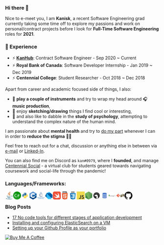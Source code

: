 ### Hi there 👋

Nice to e-meet you, I am **Kanisk**, a recent Software Engineering grad currently taking some time off to explore my passions and work on personal/contract projects before I look for **Full-Time Software Engineering** roles for **2021**.

### 🔭 Experience

- ⚡ [**KanHub**](https://github.com/kanhub): Contract Software Engineer - Sep 2020 ~ Current
- ⚡ **Royal Bank of Canada**: Software Developer Internship - Jan 2019 ~ Dec 2019
- ⚡ **Centennial College**: Student Researcher - Oct 2018 ~ Dec 2018

Apart from career and academic focused side of things, I also:

- 🎸 **play a couple of instruments** and try to wrap my head around 🎧 **music production**,
- 🎨 enjoy **sketching/drawing** things I find cool or interesting,
- 🧠 and also like to dabble in the **study of psychology**, attempting to understand the complex nature of the human mind.

I am passionate about **mental health** and try to [do my part](https://www.instagram.com/mindswastha/) whenever I can in order to **reduce the stigma** 🙌🏻

Feel free to reach out for a chat, discussion or anything else in between via [e-mail](mailto:dev.kan@gmail.com) or [Linked-In](https://www.linkedin.com/in/kaniskc/).

You can also find me on Discord as `kan#0979`, where I **founded**, and manage [Centennial Social](https://discord.gg/eBnK5pB) - a virtual club for students geared towards navigating coursework and social-life through the pandemic!

### Languages/Frameworks:

<a href="#"><img align="left" alt="Java" width="26px" src="https://raw.githubusercontent.com/github/explore/80688e429a7d4ef2fca1e82350fe8e3517d3494d/topics/java/java.png" /></a>
<a href="#"><img align="left" alt="C#" width="26px" src="https://raw.githubusercontent.com/github/explore/80688e429a7d4ef2fca1e82350fe8e3517d3494d/topics/csharp/csharp.png" /></a>
<a href="#"><img align="left" alt="Python" width="26px" src="https://raw.githubusercontent.com/github/explore/80688e429a7d4ef2fca1e82350fe8e3517d3494d/topics/python/python.png" /></a>
<a href="#"><img align="left" alt="Cpp" width="26px" src="https://raw.githubusercontent.com/github/explore/80688e429a7d4ef2fca1e82350fe8e3517d3494d/topics/cpp/cpp.png" /></a>
<a href="#"><img align="left" alt="C" width="26px" src="https://raw.githubusercontent.com/github/explore/80688e429a7d4ef2fca1e82350fe8e3517d3494d/topics/c/c.png" /></a>
<a href="#"><img align="left" alt="Dart" width="26px" src="https://raw.githubusercontent.com/github/explore/80688e429a7d4ef2fca1e82350fe8e3517d3494d/topics/dart/dart.png" /></a>
<a href="#"><img align="left" alt="Swift" width="26px" src="https://raw.githubusercontent.com/github/explore/80688e429a7d4ef2fca1e82350fe8e3517d3494d/topics/swift/swift.png" /></a>
<a href="#"><img align="left" alt="HTML5" width="26px" src="https://raw.githubusercontent.com/github/explore/80688e429a7d4ef2fca1e82350fe8e3517d3494d/topics/html/html.png" /></a>
<a href="#"><img align="left" alt="CSS3" width="26px" src="https://raw.githubusercontent.com/github/explore/80688e429a7d4ef2fca1e82350fe8e3517d3494d/topics/css/css.png" /></a>
<a href="#"><img align="left" alt="JavaScript" width="26px" src="https://raw.githubusercontent.com/github/explore/80688e429a7d4ef2fca1e82350fe8e3517d3494d/topics/javascript/javascript.png" /></a>
<a href="#"><img align="left" alt="Node.js" width="26px" src="https://raw.githubusercontent.com/github/explore/80688e429a7d4ef2fca1e82350fe8e3517d3494d/topics/nodejs/nodejs.png" /></a>
<a href="#"><img align="left" alt="Deno" width="26px" src="https://raw.githubusercontent.com/github/explore/361e2821e2dea67711cde99c9c40ed357061cf27/topics/deno/deno.png" /></a>
<a href="#"><img align="left" alt="SQL" width="26px" src="https://raw.githubusercontent.com/github/explore/80688e429a7d4ef2fca1e82350fe8e3517d3494d/topics/sql/sql.png" /></a>
<a href="#"><img align="left" alt="MongoDB" width="26px" src="https://raw.githubusercontent.com/github/explore/80688e429a7d4ef2fca1e82350fe8e3517d3494d/topics/mongodb/mongodb.png" /></a>
<a href="#"><img align="left" alt="Git" width="26px" src="https://raw.githubusercontent.com/github/explore/80688e429a7d4ef2fca1e82350fe8e3517d3494d/topics/git/git.png" /></a>
<a href="#"><img align="left" alt="GitHub" width="26px" src="https://raw.githubusercontent.com/github/explore/78df643247d429f6cc873026c0622819ad797942/topics/github/github.png" /></a>

<br />

### Blog Posts

<!-- BLOG-POST-LIST:START -->
- [17 No code tools for different stages of application development](https://dev.to/chakrakan/17-no-code-tools-for-different-stages-of-application-development-12n4)
- [Installing and configuring ElasticSearch on a VM](https://dev.to/chakrakan/installing-and-configuring-elasticsearch-on-a-vm-2b8n)
- [Setting up your Github Profile as your portfolio](https://dev.to/chakrakan/setting-up-your-github-profile-as-your-portfolio-1b5e)
<!-- BLOG-POST-LIST:END -->

<a href="https://www.buymeacoffee.com/chakrakan" target="_blank"><img width="150px" height="40px" src="https://cdn.buymeacoffee.com/buttons/v2/default-red.png" alt="Buy Me A Coffee" /></a>

[website]: https://kan.codes
[twitter]: https://twitter.com/chakra_kan
[youtube]: https://www.youtube.com/channel/UC1jjg1XRAuUZj7-Q48v7tFw/
[instagram]: https://www.instagram.com/mindswastha/
[linkedin]: https://linkedin.com/in/kaniskc
[devpost]: https://dev.to/chakrakan
[codewars]: https://www.codewars.com/users/chakrakan
[discord]: https://discord.gg/eBnK5pB
